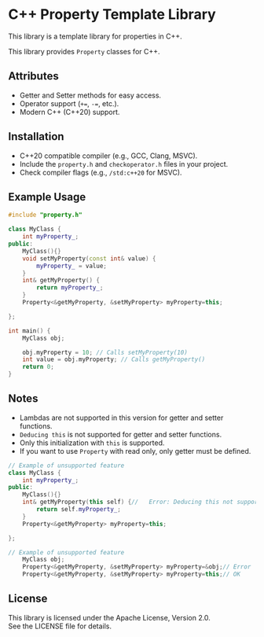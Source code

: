 
# C++ Property Template Library

This library is a template library for properties in C++.

This library provides `Property` classes for C++.

## Attributes

- Getter and Setter methods for easy access.
- Operator support (`+=`, `-=`, etc.).
- Modern C++ (C++20) support.

## Installation

- C++20 compatible compiler (e.g., GCC, Clang, MSVC).
- Include the `property.h` and `checkoperator.h` files in your project.
- Check compiler flags (e.g., `/std:c++20` for MSVC).

## Example Usage
```cpp
#include "property.h"

class MyClass {
	int myProperty_;
public:
	MyClass(){}
	void setMyProperty(const int& value) {
		myProperty_ = value;
	}
	int& getMyProperty() {
		return myProperty_;
	}
	Property<&getMyProperty, &setMyProperty> myProperty=this;

};

int main() {
	MyClass obj;

	obj.myProperty = 10; // Calls setMyProperty(10)
	int value = obj.myProperty; // Calls getMyProperty()
	return 0;
}
```

## Notes

- Lambdas are not supported in this version for getter and setter functions.
- `Deducing this` is not supported for getter and setter functions.
- Only this initialization with `this` is supported.
- If you want to use `Property` with read only, only getter must be defined.


```cpp
// Example of unsupported feature
class MyClass {
	int myProperty_;
public:
	MyClass(){}
	int& getMyProperty(this self) {//	Error: Deducing this not supported
		return self.myProperty_;
	}
	Property<&getMyProperty> myProperty=this;

};

```


```cpp
// Example of unsupported feature
	MyClass obj;
	Property<&getMyProperty, &setMyProperty> myProperty=&obj;// Error
	Property<&getMyProperty, &setMyProperty> myProperty=this;//	OK
```


## License

This library is licensed under the Apache License, Version 2.0.  
See the LICENSE file for details.


